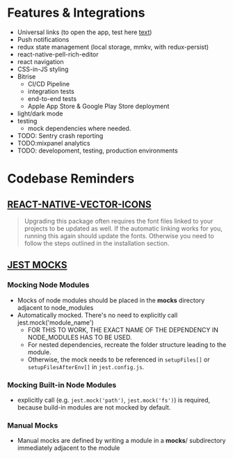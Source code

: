 # Features & Integrations
- Universal links (to open the app, test here [text](https://))
- Push notifications
- redux state management (local storage, mmkv, with redux-persist)
- react-native-pell-rich-editor
- react navigation
- CSS-in-JS styling
- Bitrise
  - CI/CD Pipeline
  - integration tests
  - end-to-end tests
  - Apple App Store & Google Play Store deployment
- light/dark mode
- testing
  - mock dependencies where needed.
- TODO: Sentry crash reporting
- TODO:mixpanel analytics
- TODO: developoment, testing, production environments

# Codebase Reminders
## [REACT-NATIVE-VECTOR-ICONS](https://github.com/oblador/react-native-vector-icons#upgrading)
> Upgrading this package often requires the font files linked to your projects to be updated as well. If the automatic linking works for you, running this again should update the fonts. Otherwise you need to follow the steps outlined in the installation section.
## [JEST MOCKS](https://jestjs.io/docs/manual-mocks)
### Mocking Node Modules
- Mocks of node modules should be placed in the __mocks__ directory adjacent to node_modules
- Automatically mocked. There's no need to explicitly call jest.mock('module_name')
  - FOR THIS TO WORK, THE EXACT NAME OF THE DEPENDENCY IN NODE_MODULES HAS TO BE USED.
  - For nested dependencies, recreate the folder structure leading to the module.
  - Otherwise, the mock needs to be referenced in `setupFiles[]` or `setupFilesAfterEnv[]` in `jest.config.js`.
### Mocking Built-in Node Modules
- explicitly call (e.g. `jest.mock('path')`, `jest.mock('fs')`) is required, because build-in modules are not mocked by default.
###  Manual Mocks
- Manual mocks are defined by writing a module in a __mocks__/ subdirectory immediately adjacent to the module